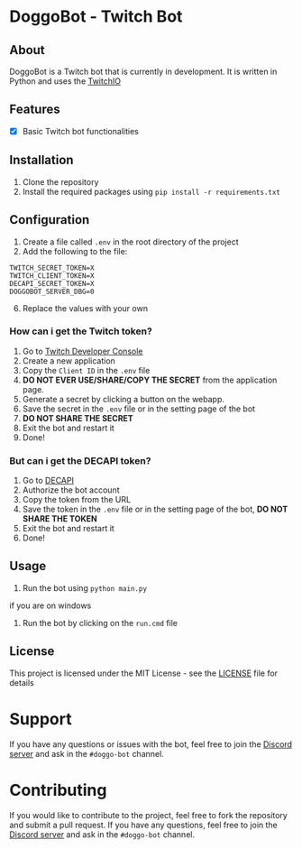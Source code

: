 # DoggoBot - Twitch Bot 

## About

DoggoBot is a Twitch bot that is currently in development. It is written in Python and uses the [TwitchIO]()

## Features

- [x] Basic Twitch bot functionalities

## Installation

1. Clone the repository
2. Install the required packages using `pip install -r requirements.txt`

## Configuration

1. Create a file called `.env` in the root directory of the project
2. Add the following to the file:

```env
TWITCH_SECRET_TOKEN=X
TWITCH_CLIENT_TOKEN=X
DECAPI_SECRET_TOKEN=X
DOGGOBOT_SERVER_DBG=0
```

6. Replace the values with your own 

### How can i get the Twitch token?

1. Go to [Twitch Developer Console](https://dev.twitch.tv/console/apps)
2. Create a new application
3. Copy the `Client ID` in the `.env` file
4. **DO NOT EVER USE/SHARE/COPY THE SECRET** from the application page.
5. Generate a secret by clicking a button on the webapp.
6. Save the secret in the `.env` file or in the setting page of the bot
7. **DO NOT SHARE THE SECRET**
8. Exit the bot and restart it
9. Done!

### But can i get the DECAPI token?

1. Go to [DECAPI](https://beta.decapi.me/auth/twitch?redirect=followage&scopes=moderator:read:followers)
2. Authorize the bot account
3. Copy the token from the URL
4. Save the token in the `.env` file or in the setting page of the bot, **DO NOT SHARE THE TOKEN**
5. Exit the bot and restart it
6. Done!

## Usage

1. Run the bot using `python main.py`

if you are on windows

1. Run the bot by clicking on the `run.cmd` file

## License

This project is licensed under the MIT License - see the [LICENSE](LICENSE) file for details

# Support

If you have any questions or issues with the bot, feel free to join the [Discord server](https://discord.gg/xxqtuubayy) and ask in the `#doggo-bot` channel.

# Contributing

If you would like to contribute to the project, feel free to fork the repository and submit a pull request. If you have any questions, feel free to join the [Discord server](https://discord.gg/xxqtuubayy) and ask in the `#doggo-bot` channel.

